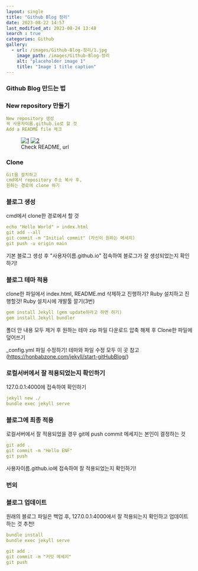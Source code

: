 ```yaml
---
layout: single
title: "Github Blog 정리"
date: 2023-08-22 14:57
last_modified_at: 2023-08-24 13:48
search : true
categories: Github
gallery:
  - url: /images/Github-Blog-정리/1.jpg
    image_path: /images/Github-Blog-정리
    alt: "placeholder image 1"
    title: "Image 1 title caption"
---
```


### Github Blog 만드는 법

### New repository 만들기

```yaml
New repository 생성
꼭 사용자이름.github.io로 할 것
Add a README file 체크
```
<!-- ```yaml
gallery:
  - url: /images/Github-Blog-정리/1.jpg
    image_path: /images/Github-Blog-정리/1.jpg
    # alt: "placeholder image 1"
    title: "Image 1 title caption"
``` -->
<!-- ```liquid
{% raw %}{% include gallery caption="This is a sample gallery with **Markdown support**." %}{% endraw %}
``` -->
<figure class="half">
    <a href="https://ibb.co/VBr8KGK"><img src="https://i.ibb.co/C0NFryr/1.png" alt="1" border="0"></a>
    <a href="https://ibb.co/rmHmBhQ"><img src="https://i.ibb.co/47p7bLF/2.png" alt="2" border="0"></a>
    <figcaption>Check README, url</figcaption>
</figure>

### Clone

```yaml
Git을 설치하고
cmd에서 repository 주소 복사 후,
원하는 경로에 clone 하기
```

### 블로그 생성
cmd에서 clone한 경로에서 할 것

```yaml
echo "Hello World" > index.html
git add --all
git commit -m "Initial commit" (자신이 원하는 메세지)
git push -u origin main
```
기본 블로그 생성 후 "사용자이름.github.io" 접속하여 블로그가 잘 생성되었는지 확인하기!

### 블로그 테마 적용
clone한 파일에서 index.html, README.md 삭제하고 진행하기?
Ruby 설치하고 진행할것!
Ruby 설치시에 개발툴 깔기(3번)

```yaml
gem install Jekyll (gem update하라고 하면 하기)
gem install Jekyll bundler
```

폴더 안 내용 모두 제거 후 원하는 테마 zip 파일 다운로드
압축 해제 후 Clone한 파일에 덮어쓰기

_config.yml 파일 수정하기! 
테마와 파일 수정 모두 이 곳 참고
(https://honbabzone.com/jekyll/start-gitHubBlog/)

### 로컬서버에서 잘 적용되었는지 확인하기
127.0.0.1:4000에 접속하여 확인하기

```yaml
jekyll new ./
bundle exec jekyll serve
```

### 블로그에 최종 적용
로컬서버에서 잘 적용되었을 경우 git에 push
commit 메세지는 본인이 결정하는 것

```yaml
git add .
git commit -m "Hello ENF"
git push
```

사용자이름.github.io에 접속하여 잘 적용되었는지 확인하기!

### 번외

### 블로그 업데이트
원래의 블로그 파일은 백업 후,
127.0.0.1:4000에서 잘 적용되는지 확인하고
업데이트 하는 것 추천!

```yaml
bundle install
bundle exec jekyll serve
```

```yaml
git add .
git commit -m "커밋 메세지"
git push
```